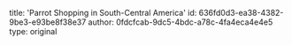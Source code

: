 title: 'Parrot Shopping in South-Central America'
id: 636fd0d3-ea38-4382-9be3-e93be8f38e37
author: 0fdcfcab-9dc5-4bdc-a78c-4fa4eca4e4e5
type: original
